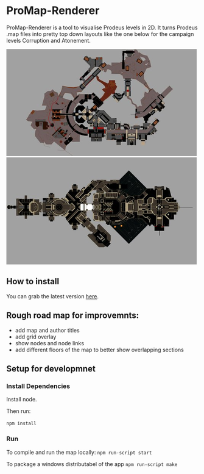 # ProMap-Renderer

ProMap-Renderer is a tool to visualise Prodeus levels in 2D. It turns Prodeus .map files into pretty top down layouts like the one below for the campaign levels Corruption and Atonement.

![Corruption Layout](/readme-assets/corruption.jpg 'Corruption Layout') ![Atonement Layout](/readme-assets/atonement.jpg 'Atonement Layout')

## How to install

You can grab the latest version [here](https://github.com/SamDKBerry/ProMap-Renderer/releases).

## Rough road map for improvemnts:

- add map and author titles
- add grid overlay
- show nodes and node links
- add different floors of the map to better show overlapping sections

## Setup for developmnet

### Install Dependencies

Install node.

Then run:

`npm install`

### Run

To compile and run the map locally:
`npm run-script start`

To package a windows distributabel of the app
`npm run-script make`
